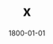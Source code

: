 ---
title: x
date: 1800-01-01
description: Traditional Grip
thumb: /assets/images/products/400S/400-trad-red-silver-b.jpg
image: /assets/images/products/400S/400-trad-red-silver-b.jpg
# angler-name: Johnny B. Goode

reel-type: spinning
reel-series: 400 

# location: Someplace, United States
# fish: Some Big Fish
# fish-length: 49 in.
# fish-weight: 78 lbs.
---